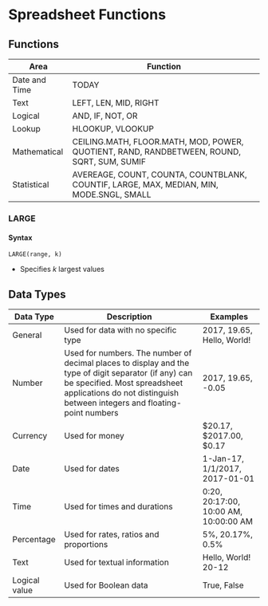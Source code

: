 # Spreadsheet Functions

## Functions

| Area          | Function                                                                                   |
|---------------|--------------------------------------------------------------------------------------------|
| Date and Time | TODAY                                                                                      |
| Text          | LEFT, LEN, MID, RIGHT                                                                      |
| Logical       | AND, IF, NOT, OR                                                                           |
| Lookup        | HLOOKUP, VLOOKUP                                                                           |
| Mathematical  | CEILING.MATH, FLOOR.MATH, MOD, POWER, QUOTIENT, RAND, RANDBETWEEN, ROUND, SQRT, SUM, SUMIF |
| Statistical   | AVEREAGE, COUNT, COUNTA, COUNTBLANK, COUNTIF, LARGE, MAX, MEDIAN, MIN, MODE.SNGL, SMALL    |

### LARGE

#### Syntax

```
LARGE(range, k)
```

- Specifies $k$ largest values

## Data Types

| Data Type  | Description                                                                                                                                                                                                                     | Examples                              |
|------------|--------------------------------------------------------------------------------------------------------------------------------------------------------------------------------------------------------------------------------------------------------------------|---------------------------------------|
| General    | Used for data with no specific type                                                                                                                                                                                             | 2017, 19.65, Hello, World!            |
| Number     | Used for numbers. The number of decimal places to display and the type of digit separator (if any) can be specified. Most spreadsheet applications do not distinguish between integers and floating-point numbers | 2017, 19.65, -0.05                    |
| Currency   | Used for money                                                                                                                                                                                                                  | $20.17, $2017.00, $0.17               |
| Date       | Used for dates                                                                                                                                                                                                                  | 1-Jan-17, 1/1/2017, 2017-01-01        |
| Time       | Used for times and durations                                                                                                                                                                                                    | 0:20, 20:17:00, 10:00 AM, 10:00:00 AM |
| Percentage | Used for rates, ratios and proportions                                                                                                                                                                                          | 5%, 20.17%, 0.5%                      |
| Text       | Used for textual information                                                                                                                                                                                                    | Hello, World! 20-12                   |
| Logical value | Used for Boolean data | True, False |

